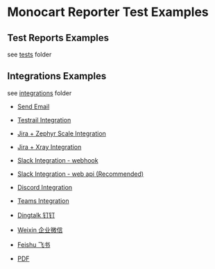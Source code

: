 # Monocart Reporter Test Examples

## Test Reports Examples

see [tests](tests) folder

## Integrations Examples

see [integrations](integrations) folder

- [Send Email](/integrations/send-email)
- [Testrail Integration](/integrations/testrail)

- [Jira + Zephyr Scale Integration](/integrations/zephyr-scale)
- [Jira + Xray Integration](/integrations/xray)

- [Slack Integration - webhook](/integrations/slack-webhook)
- [Slack Integration - web api (Recommended)](/integrations/slack-web-api)

- [Discord Integration](/integrations/discord-webhook)
- [Teams Integration](/integrations/teams-webhook)

- [Dingtalk 钉钉](/integrations/dingtalk-webhook)
- [Weixin 企业微信](/integrations/weixin-webhook)
- [Feishu 飞书](/integrations/feishu-webhook)

- [PDF](/integrations/pdf)